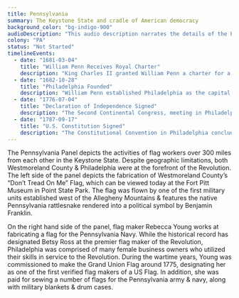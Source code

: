 ```yaml
---
title: Pennsylvania
summary: The Keystone State and cradle of American democracy
background_color: "bg-indigo-900"
audioDescription: "This audio description narrates the details of the Pennsylvania Tapestry, which depicts William Penn's 'Holy Experiment,' the signing of the Declaration of Independence, and the state's industrial heritage."
colony: "PA"
status: "Not Started"
timelineEvents:
  - date: "1681-03-04"
    title: "William Penn Receives Royal Charter"
    description: "King Charles II granted William Penn a charter for a large piece of land in America, which would become Pennsylvania, as payment for a debt owed to Penn's father."
  - date: "1682-10-28"
    title: "Philadelphia Founded"
    description: "William Penn established Philadelphia as the capital of his 'Holy Experiment,' designing it as a grid city with wide streets and public squares."
  - date: "1776-07-04"
    title: "Declaration of Independence Signed"
    description: "The Second Continental Congress, meeting in Philadelphia's Independence Hall, adopted the Declaration of Independence, formally announcing the colonies' separation from Great Britain."
  - date: "1787-09-17"
    title: "U.S. Constitution Signed"
    description: "The Constitutional Convention in Philadelphia concluded with the signing of the United States Constitution, creating the framework for the American government."
---
```


The Pennsylvania Panel depicts the activities of flag workers over 300
miles from each other in the Keystone State. Despite geographic
limitations, both Westmoreland County & Philadelphia were at the
forefront of the Revolution. The left side of the panel depicts the
fabrication of Westmoreland County’s “Don’t Tread On Me” Flag, which
can be viewed today at the Fort Pitt Museum in Point State Park. The
flag was flown by one of the first military units established west of
the Allegheny Mountains & features the native Pennsylvania rattlesnake
rendered into a political symbol by Benjamin Franklin.

On the right hand side of the panel, flag maker Rebecca Young works at
fabricating a flag for the Pennsylvania Navy. While the historical
record has designated Betsy Ross at the premier flag maker of the
Revolution, Philadelphia was comprised of many female business owners
who utilized their skills in service to the Revolution. During the
wartime years, Young was commissioned to make the Grand Union Flag
around 1775, designating her as one of the first verified flag makers
of a US Flag. In addition, she was paid for sewing a number of flags
for the Pennsylvania army & navy, along with military blankets & drum
cases.
